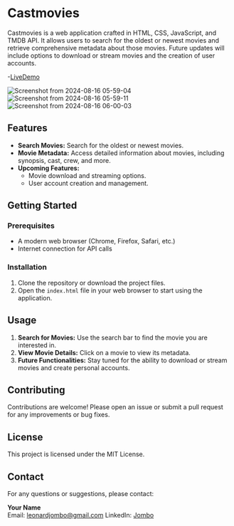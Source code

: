 # Castmovies

Castmovies is a web application crafted in HTML, CSS, JavaScript, and TMDB API. It allows users to search for the oldest or newest movies and retrieve comprehensive metadata about those movies. Future updates will include options to download or stream movies and the creation of user accounts.

-[LiveDemo](https://castmovies.netlify.app/)

![Screenshot from 2024-08-16 05-59-04](https://github.com/user-attachments/assets/7e86ba21-4f62-44fe-b7e5-a2f5f44fccca)
![Screenshot from 2024-08-16 05-59-11](https://github.com/user-attachments/assets/da0e2292-b72c-4db9-ad4c-9eb708befb92)
![Screenshot from 2024-08-16 06-00-03](https://github.com/user-attachments/assets/cc246deb-a0ee-4607-adc9-304149f075a4)

## Features




- **Search Movies:** Search for the oldest or newest movies.
- **Movie Metadata:** Access detailed information about movies, including synopsis, cast, crew, and more.
- **Upcoming Features:**
  - Movie download and streaming options.
  - User account creation and management.

## Getting Started

### Prerequisites

- A modern web browser (Chrome, Firefox, Safari, etc.)
- Internet connection for API calls

### Installation

1. Clone the repository or download the project files.
2. Open the `index.html` file in your web browser to start using the application.

## Usage

1. **Search for Movies:** Use the search bar to find the movie you are interested in.
2. **View Movie Details:** Click on a movie to view its metadata.
3. **Future Functionalities:** Stay tuned for the ability to download or stream movies and create personal accounts.

## Contributing

Contributions are welcome! Please open an issue or submit a pull request for any improvements or bug fixes.

## License

This project is licensed under the MIT License.

## Contact

For any questions or suggestions, please contact:

**Your Name**  
Email: leonardjombo@gmail.com
LinkedIn: [Jombo](https://www.linkedin.com/in/leonard-jombo-7063a3254/)


